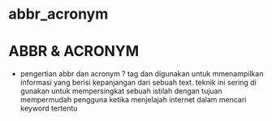 # abbr_acronym
<h1>ABBR & ACRONYM</h1>

- pengertian abbr dan acronym ?
tag <abbr> dan <acronym> digunakan untuk mmenampilkan informasi yang berisi kepanjangan dari sebuah text. teknik ini
sering di gunakan untuk mempersingkat sebuah istilah dengan tujuan mempermudah pengguna ketika menjelajah internet dalam mencari
keyword tertentu
